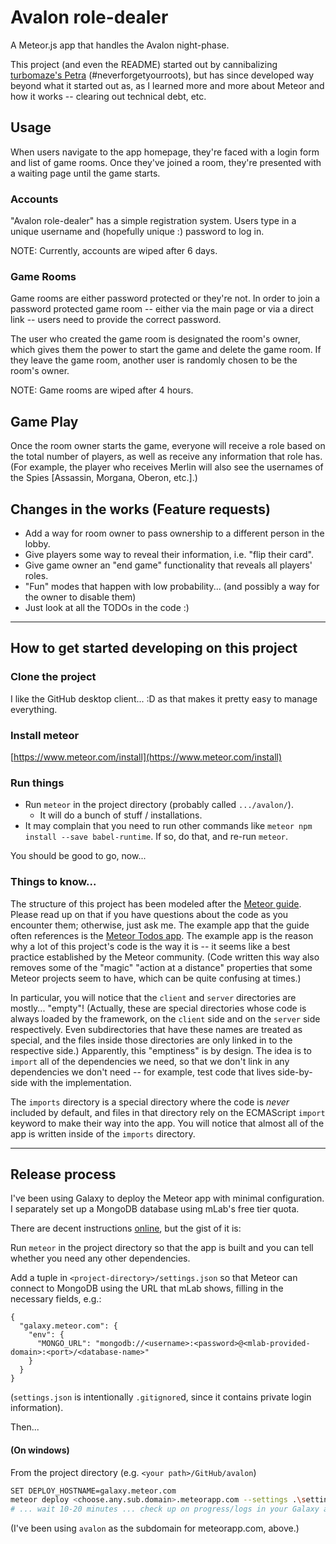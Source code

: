 Avalon role-dealer
====================================================================
A Meteor.js app that handles the Avalon night-phase.

This project (and even the README) started out by cannibalizing
[turbomaze's Petra](https://github.com/turbomaze/petra) (#neverforgetyourroots),
but has since developed way beyond what it started out as, as I
learned more and more about Meteor and how it works -- clearing out
technical debt, etc.

## Usage
When users navigate to the app homepage,
they're faced with a login form and list of game rooms. Once they've
joined a room, they're presented with a waiting page until the game
starts.

### Accounts
"Avalon role-dealer" has a simple registration system. Users type in
a unique username and (hopefully unique :) password to log in.

NOTE: Currently, accounts are wiped after 6 days.

### Game Rooms
Game rooms are either password protected or they're not. In order to
join a password protected game room -- either via the main page or via
a direct link -- users need to provide the correct password.

The user who created the game room is designated the room's owner, which
gives them the power to start the game and delete the game room. If they
leave the game room, another user is randomly chosen to be the room's
owner.

NOTE: Game rooms are wiped after 4 hours.

## Game Play
Once the room owner starts the game, everyone will receive a role based
on the total number of players, as well as receive any information that
role has. (For example, the player who receives Merlin will also see the
usernames of the Spies [Assassin, Morgana, Oberon, etc.].)

## Changes in the works (Feature requests)
- Add a way for room owner to pass ownership to a different person in the lobby.
- Give players some way to reveal their information, i.e. "flip their card".
- Give game owner an "end game" functionality that reveals all players' roles.
- "Fun" modes that happen with low probability... (and possibly a way for the owner to disable them)
- Just look at all the TODOs in the code :)

---

## How to get started developing on this project

### Clone the project
I like the GitHub desktop client... :D as that makes it pretty easy to manage everything.

### Install meteor
[https://www.meteor.com/install](https://www.meteor.com/install)

### Run things
- Run `meteor` in the project directory (probably called `.../avalon/`).
  + It will do a bunch of stuff / installations.
- It may complain that you need to run other commands like `meteor npm install --save babel-runtime`. If so, do that, and re-run `meteor`. 

You should be good to go, now...

### Things to know...
The structure of this project has been modeled after the [Meteor guide](https://guide.meteor.com/).
Please read up on that if you have questions about the code as you encounter them; otherwise, just ask me.
The example app that the guide often references is the [Meteor Todos app](https://github.com/meteor/todos).
The example app is the reason why a lot of this project's code is the way it is -- it seems like a
best practice established by the Meteor community. (Code written this way also removes some of the "magic"
"action at a distance" properties that some Meteor projects seem to have, which can be quite confusing
at times.)

In particular, you will notice that the `client` and `server` directories are mostly... "empty"!
(Actually, these are special directories whose code is always loaded by the framework, on
the `client` side and on the `server` side respectively. Even subdirectories that have these
names are treated as special, and the files inside those directories are only linked in to the respective side.)
Apparently, this "emptiness" is by design. The idea is to `import` all of the dependencies we need, so that
we don't link in any dependencies we don't need -- for example, test code that lives side-by-side
with the implementation.

The `imports` directory is a special directory where the code is *never* included by default, and files
in that directory rely on the ECMAScript `import` keyword to make their way into the app. You will notice
that almost all of the app is written inside of the `imports` directory.

---

## Release process
I've been using Galaxy to deploy the Meteor app with minimal configuration.
I separately set up a MongoDB database using mLab's free tier quota.

There are decent instructions [online](http://galaxy-guide.meteor.com/deploy-quickstart.html),
but the gist of it is:

Run `meteor` in the project directory so that the app is built and you can tell whether
you need any other dependencies.

Add a tuple in `<project-directory>/settings.json` so that Meteor can connect to MongoDB using the URL
that mLab shows, filling in the necessary fields, e.g.:
```
{
  "galaxy.meteor.com": {
    "env": {
      "MONGO_URL": "mongodb://<username>:<password>@<mlab-provided-domain>:<port>/<database-name>"
    }
  }
}
```
(`settings.json` is intentionally `.gitignore`d, since it contains private login information).

Then...

#### (On windows)
From the project directory (e.g. `<your path>/GitHub/avalon`)
```bash
SET DEPLOY_HOSTNAME=galaxy.meteor.com
meteor deploy <choose.any.sub.domain>.meteorapp.com --settings .\settings.json
# ... wait 10-20 minutes ... check up on progress/logs in your Galaxy account.
```
(I've been using `avalon` as the subdomain for meteorapp.com, above.)
